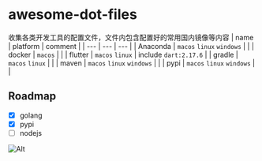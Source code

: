 # awesome-dot-files

收集各类开发工具的配置文件，文件内包含配置好的常用国内镜像等内容
| name | platform | comment |
| --- | --- | --- |
| Anaconda | `macos` `linux` `windows` | |
| docker | `macos` | |
| flutter | `macos` `linux` | include `dart:2.17.6` |
| gradle | `macos` `linux` | |
| maven | `macos` `linux` `windows` | |
| pypi | `macos` `linux` `windows` | |

## Roadmap

* [x] golang
* [x] pypi
* [ ] nodejs

![Alt](https://repobeats.axiom.co/api/embed/fd0f6a36760d1a7a5393a731e5dfccf1e8d64293.svg "Repobeats analytics image")
